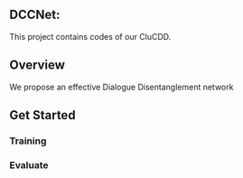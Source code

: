 ## DCCNet:
This project contains codes of our CluCDD.

## Overview
We propose an effective Dialogue Disentanglement network

## Get Started

### Training 

### Evaluate
